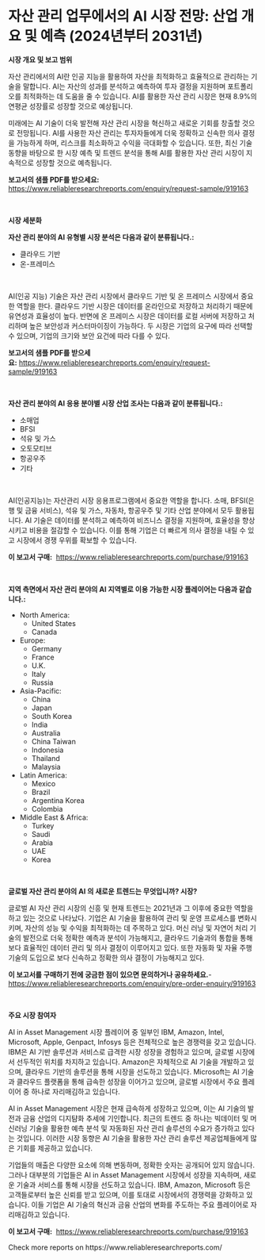 <p><h1>자산 관리 업무에서의 AI 시장 전망: 산업 개요 및 예측 (2024년부터 2031년)</h1></p><p><strong>시장 개요 및 보고 범위</strong></p>
<p><p>자산 관리에서의 AI란 인공 지능을 활용하여 자산을 최적화하고 효율적으로 관리하는 기술을 말합니다. AI는 자산의 성과를 분석하고 예측하여 투자 결정을 지원하며 포트폴리오를 최적화하는 데 도움을 줄 수 있습니다. AI를 활용한 자산 관리 시장은 현재 8.9%의 연평균 성장률로 성장할 것으로 예상됩니다. </p><p>미래에는 AI 기술이 더욱 발전해 자산 관리 시장을 혁신하고 새로운 기회를 창출할 것으로 전망됩니다. AI를 사용한 자산 관리는 투자자들에게 더욱 정확하고 신속한 의사 결정을 가능하게 하며, 리스크를 최소화하고 수익을 극대화할 수 있습니다. 또한, 최신 기술 동향을 바탕으로 한 시장 예측 및 트렌드 분석을 통해 AI를 활용한 자산 관리 시장이 지속적으로 성장할 것으로 예측됩니다.</p></p>
<p><strong>보고서의 샘플 PDF를 받으세요:</strong> <a href="https://www.reliableresearchreports.com/enquiry/request-sample/919163">https://www.reliableresearchreports.com/enquiry/request-sample/919163</a></p>
<p>&nbsp;</p>
<p><strong>시장 세분화</strong></p>
<p><strong>자산 관리 분야의 AI 유형별 시장 분석은 다음과 같이 분류됩니다.:</strong></p>
<p><ul><li>클라우드 기반</li><li>온-프레미스</li></ul></p>
<p>&nbsp;</p>
<p><p>AI(인공 지능) 기술은 자산 관리 시장에서 클라우드 기반 및 온 프레미스 시장에서 중요한 역할을 한다. 클라우드 기반 시장은 데이터를 온라인으로 저장하고 처리하기 때문에 유연성과 효율성이 높다. 반면에 온 프레미스 시장은 데이터를 로컬 서버에 저장하고 처리하며 높은 보안성과 커스터마이징이 가능하다. 두 시장은 기업의 요구에 따라 선택할 수 있으며, 기업의 크기와 보안 요건에 따라 다를 수 있다.</p></p>
<p><strong>보고서의 샘플 PDF를 받으세요:</strong>&nbsp;<a href="https://www.reliableresearchreports.com/enquiry/request-sample/919163">https://www.reliableresearchreports.com/enquiry/request-sample/919163</a></p>
<p>&nbsp;</p>
<p><strong> 자산 관리 분야의 AI 응용 분야별 시장 산업 조사는 다음과 같이 분류됩니다.:</strong></p>
<p><ul><li>소매업</li><li>BFSI</li><li>석유 및 가스</li><li>오토모티브</li><li>항공우주</li><li>기타</li></ul></p>
<p>&nbsp;</p>
<p><p>AI(인공지능)는 자산관리 시장 응용프로그램에서 중요한 역할을 합니다. 소매, BFSI(은행 및 금융 서비스), 석유 및 가스, 자동차, 항공우주 및 기타 산업 분야에서 모두 활용됩니다. AI 기술은 데이터를 분석하고 예측하여 비즈니스 결정을 지원하며, 효율성을 향상시키고 비용을 절감할 수 있습니다. 이를 통해 기업은 더 빠르게 의사 결정을 내릴 수 있고 시장에서 경쟁 우위를 확보할 수 있습니다.</p></p>
<p><strong>이 보고서 구매:</strong>&nbsp; <a href="https://www.reliableresearchreports.com/purchase/919163">https://www.reliableresearchreports.com/purchase/919163</a></p>
<p>&nbsp;</p>
<p><strong>지역 측면에서 자산 관리 분야의 AI 지역별로 이용 가능한 시장 플레이어는 다음과 같습니다.:</strong></p>
<p><ul>
    <li>
        North America:
        <ul>
            <li>United States</li>
            <li>Canada</li>
        </ul>
    </li>
    <li>
        Europe:
        <ul>
            <li>Germany</li>
            <li>France</li>
            <li>U.K.</li>
            <li>Italy</li>
            <li>Russia</li>
        </ul>
    </li>
    <li>
        Asia-Pacific:
        <ul>
            <li>China</li>
            <li>Japan</li>
            <li>South Korea</li>
            <li>India</li>
            <li>Australia</li>
            <li>China Taiwan</li>
            <li>Indonesia</li>
            <li>Thailand</li>
            <li>Malaysia</li>
        </ul>
    </li>
    <li>
        Latin America:
        <ul>
            <li>Mexico</li>
            <li>Brazil</li>
            <li>Argentina Korea</li>
            <li>Colombia</li>
        </ul>
    </li>
    <li>
        Middle East & Africa:
        <ul>
            <li>Turkey</li>
            <li>Saudi</li>
            <li>Arabia</li>
            <li>UAE</li>
            <li>Korea</li>
        </ul>
    </li>
    </ul></p>
<p>&nbsp;</p>
<p><strong>글로벌 자산 관리 분야의 AI 의 새로운 트렌드는 무엇입니까? 시장?</strong></p>
<p><p>글로벌 AI 자산 관리 시장의 신흥 및 현재 트렌드는 2021년과 그 이후에 중요한 역할을 하고 있는 것으로 나타났다. 기업은 AI 기술을 활용하여 관리 및 운영 프로세스를 변화시키며, 자산의 성능 및 수익을 최적화하는 데 주목하고 있다. 머신 러닝 및 자연어 처리 기술의 발전으로 더욱 정확한 예측과 분석이 가능해지고, 클라우드 기술과의 통합을 통해 보다 효율적인 데이터 관리 및 의사 결정이 이루어지고 있다. 또한 자동화 및 자율 주행 기술의 도입으로 보다 신속하고 정확한 의사 결정이 가능해지고 있다.</p></p>
<p><strong>이 보고서를 구매하기 전에 궁금한 점이 있으면 문의하거나 공유하세요.</strong>- <a href="https://www.reliableresearchreports.com/enquiry/pre-order-enquiry/919163">https://www.reliableresearchreports.com/enquiry/pre-order-enquiry/919163</a></p>
<p>&nbsp;</p>
<p><strong>주요 시장 참여자</strong></p>
<p><p>AI in Asset Management 시장 플레이어 중 일부인 IBM, Amazon, Intel, Microsoft, Apple, Genpact, Infosys 등은 전체적으로 높은 경쟁력을 갖고 있습니다. IBM은 AI 기반 솔루션과 서비스로 급격한 시장 성장을 경험하고 있으며, 글로벌 시장에서 선두적인 위치를 차지하고 있습니다. Amazon은 자체적으로 AI 기술을 개발하고 있으며, 클라우드 기반의 솔루션을 통해 시장을 선도하고 있습니다. Microsoft는 AI 기술과 클라우드 플랫폼을 통해 급속한 성장을 이어가고 있으며, 글로벌 시장에서 주요 플레이어 중 하나로 자리매김하고 있습니다.</p><p>AI in Asset Management 시장은 현재 급속하게 성장하고 있으며, 이는 AI 기술의 발전과 금융 산업의 디지턈화 추세에 기인합니다. 최근의 트렌드 중 하나는 빅데이터 및 머신러닝 기술을 활용한 예측 분석 및 자동화된 자산 관리 솔루션의 수요가 증가하고 있다는 것입니다. 이러한 시장 동향은 AI 기술을 활용한 자산 관리 솔루션 제공업체들에게 많은 기회를 제공하고 있습니다.</p><p>기업들의 매출은 다양한 요소에 의해 변동하며, 정확한 숫자는 공개되어 있지 않습니다. 그러나 대부분의 기업들은 AI in Asset Management 시장에서 성장을 지속하며, 새로운 기술과 서비스를 통해 시장을 선도하고 있습니다. IBM, Amazon, Microsoft 등은 고객들로부터 높은 신뢰를 받고 있으며, 이를 토대로 시장에서의 경쟁력을 강화하고 있습니다. 이들 기업은 AI 기술의 혁신과 금융 산업의 변화를 주도하는 주요 플레이어로 자리매김하고 있습니다.</p></p>
<p><strong>이 보고서 구매:</strong>&nbsp;&nbsp;<a href="https://www.reliableresearchreports.com/purchase/919163">https://www.reliableresearchreports.com/purchase/919163</a></p>
<p>Check more reports on https://www.reliableresearchreports.com/</p>
